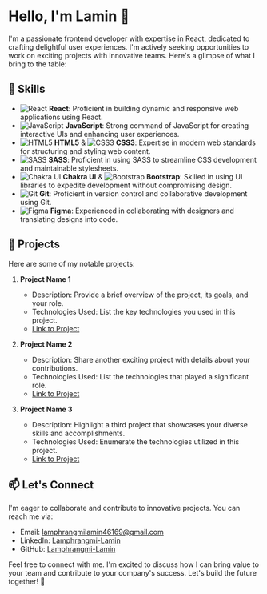 # Hello, I'm Lamin 👋

I'm a passionate frontend developer with expertise in React, dedicated to crafting delightful user experiences. I'm actively seeking opportunities to work on exciting projects with innovative teams. Here's a glimpse of what I bring to the table:

## 💼 Skills

- ![React](https://img.icons8.com/color/48/000000/react-native.png) **React**: Proficient in building dynamic and responsive web applications using React.
- ![JavaScript](https://img.icons8.com/color/48/000000/javascript.png) **JavaScript**: Strong command of JavaScript for creating interactive UIs and enhancing user experiences.
- ![HTML5](https://img.icons8.com/color/48/000000/html-5.png) **HTML5** & ![CSS3](https://img.icons8.com/color/48/000000/css3.png) **CSS3**: Expertise in modern web standards for structuring and styling web content.
- ![SASS](https://img.icons8.com/color/48/000000/sass.png) **SASS**: Proficient in using SASS to streamline CSS development and maintainable stylesheets.
- ![Chakra UI](https://img.icons8.com/color/48/000000/chakra-ui.png) **Chakra UI** & ![Bootstrap](https://img.icons8.com/color/48/000000/bootstrap.png) **Bootstrap**: Skilled in using UI libraries to expedite development without compromising design.
- ![Git](https://img.icons8.com/color/48/000000/git.png) **Git**: Proficient in version control and collaborative development using Git.
- ![Figma](https://img.icons8.com/color/48/000000/figma.png) **Figma**: Experienced in collaborating with designers and translating designs into code.

## 🚀 Projects

Here are some of my notable projects:

1. **Project Name 1**
   - Description: Provide a brief overview of the project, its goals, and your role.
   - Technologies Used: List the key technologies you used in this project.
   - [Link to Project](#)

2. **Project Name 2**
   - Description: Share another exciting project with details about your contributions.
   - Technologies Used: List the technologies that played a significant role.
   - [Link to Project](#)

3. **Project Name 3**
   - Description: Highlight a third project that showcases your diverse skills and accomplishments.
   - Technologies Used: Enumerate the technologies utilized in this project.
   - [Link to Project](#)

## 📫 Let's Connect

I'm eager to collaborate and contribute to innovative projects. You can reach me via:

- Email: lamphrangmilamin46169@gmail.com
- LinkedIn: [Lamphrangmi-Lamin](https://www.linkedin.com/in/lamphrangmi-lamin-874573175/)
- GitHub: [Lamphrangmi-Lamin](https://github.com/Lamphrangmi-Lamin)

Feel free to connect with me. I'm excited to discuss how I can bring value to your team and contribute to your company's success. Let's build the future together! 🌟
